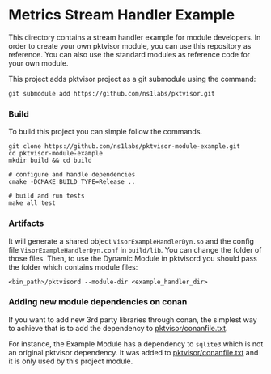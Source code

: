 # Metrics Stream Handler Example

This directory contains a stream handler example for module developers.
In order to create your own pktvisor module, you can use this repository as reference.
You can also use the standard modules as reference code for your own module.

This project adds pktvisor project as a git submodule using the command:
```
git submodule add https://github.com/ns1labs/pktvisor.git
```

### Build
To build this project you can simple follow the commands.
```
git clone https://github.com/ns1labs/pktvisor-module-example.git
cd pktvisor-module-example
mkdir build && cd build

# configure and handle dependencies 
cmake -DCMAKE_BUILD_TYPE=Release ..

# build and run tests
make all test
```

### Artifacts
It will generate a shared object `VisorExampleHandlerDyn.so` and the config file `VisorExampleHandlerDyn.conf` in `build/lib`. 
You can change the folder of those files. Then, to use the Dynamic Module in pktvisord you should pass the folder which contains module files:
```
<bin_path>/pktvisord --module-dir <example_handler_dir>   
```

### Adding new module dependencies on conan
If you want to add new 3rd party libraries through conan, the simplest way to achieve that is to add 
the dependency to [pktvisor/conanfile.txt](pktvisor/conanfile.txt).

For instance, the Example Module has a dependency to `sqlite3` which is not an original pktvisor dependency.
It was added to [pktvisor/conanfile.txt](pktvisor/conanfile.txt) and it is only used by this project module.